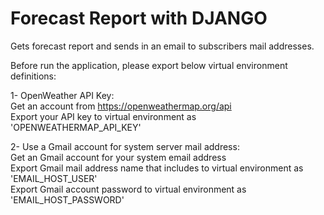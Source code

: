 # Forecast Report with DJANGO

Gets forecast report and sends in an email to subscribers mail addresses. <br />

Before run the application, please export below virtual environment definitions:<br />

1- OpenWeather API Key:<br />
Get an account from https://openweathermap.org/api <br />
Export your API key to virtual environment as 'OPENWEATHERMAP_API_KEY'<br />

2- Use a Gmail account for system server mail address:<br />
Get an Gmail account for your system email address<br />
Export Gmail mail address name that includes to virtual environment as 'EMAIL_HOST_USER'<br />
Export Gmail account password to virtual environment as 'EMAIL_HOST_PASSWORD'<br />
